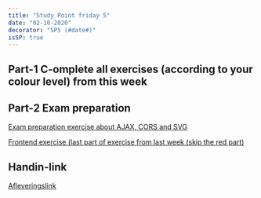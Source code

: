 ```yaml
---
title: "Study Point friday 5"
date: "02-10-2020"
decorator: "SP5 (#date#)"
isSP: true
---
```


## Part-1 C-omplete all exercises (according to your colour level) from this week

<!--PeriodExercises Flow-2/week2 PeriodExercises-->

## Part-2 Exam preparation

 <!--BEGIN exercises_exam-prep ##-->

[Exam preparation exercise about AJAX, CORS and SVG](https://docs.google.com/document/d/1VMx1XdbnIbJ6ik98qPywGyrRiqbQuIM2u9DpJmXCnlk/edit?usp=sharing)

[Frontend exercise (last part of exercise from last week (skip the red part)](https://docs.google.com/document/d/19km0ZoaAX0k_stnYOWfAZPd4wXbTGMWhme1xZopj-PA/edit?usp=sharing)

 <!--END exercises_exam-prep ##-->

 ## Handin-link
 [Afleveringslink](https://forms.gle/eKgPynZDxUoVm9Rv5)
